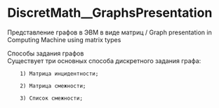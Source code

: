 # DiscretMath__GraphsPresentation
Представление графов в ЭВМ в виде матриц / Graph presentation in Computing Machine using matrix types

Способы задания графов  
Существует три основных способа дискретного задания графа:

        1) Матрица инцидентности;

        2) Матрица смежности;

        3) Список смежности;
